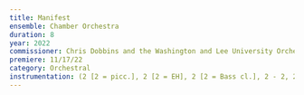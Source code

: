 ```yaml
---
title: Manifest
ensemble: Chamber Orchestra
duration: 8
year: 2022
commissioner: Chris Dobbins and the Washington and Lee University Orchestra.
premiere: 11/17/22
category: Orchestral
instrumentation: (2 [2 = picc.], 2 [2 = EH], 2 [2 = Bass cl.], 2 - 2, 2, 2 [2 = bs. tbn.], 1 - timp., 2 perc, pno. - strings)
---
```

